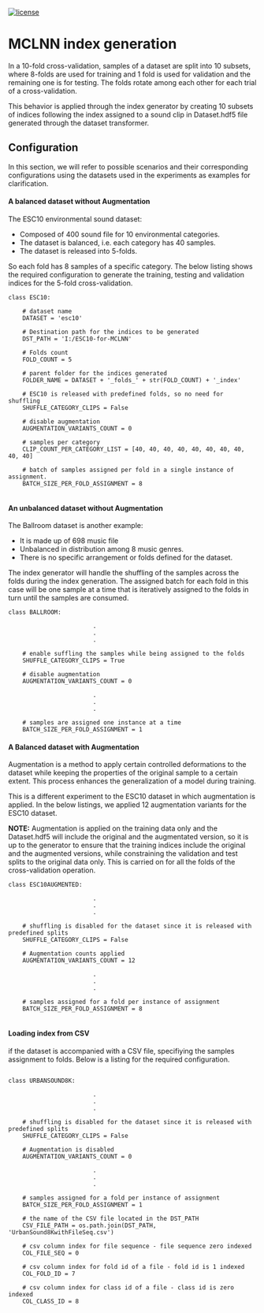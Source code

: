 

[![license](https://img.shields.io/github/license/mashape/apistatus.svg?maxAge=2592000)](https://github.com/fadymedhat/MCLNN/blob/master/LICENSE)

MCLNN index generation
========
In a 10-fold cross-validation, samples of a dataset are split into 10 subsets, where 8-folds are used for training and 1 fold 
is used for validation and the remaining one is for testing. The folds rotate among each other for each trial of a cross-validation.

This behavior is applied through the index generator by creating 10 subsets of indices following the index assigned to a sound 
clip in Dataset.hdf5 file generated through the dataset transformer. 


## Configuration 

In this section, we will refer to possible scenarios and their corresponding configurations using the datasets used in the experiments as examples for clarification.


#### A balanced dataset without Augmentation

The ESC10 environmental sound dataset:
 * Composed of 400 sound file for 10 environmental categories. 
 * The dataset is balanced, i.e. each category has 40 samples. 
 * The dataset is released into 5-folds. 

So each fold has 8 samples of a specific category. The below listing shows the required configuration to generate
 the training, testing and validation indices for the 5-fold cross-validation.


```
class ESC10:

    # dataset name
    DATASET = 'esc10'
    
    # Destination path for the indices to be generated
    DST_PATH = 'I:/ESC10-for-MCLNN'
    
    # Folds count
    FOLD_COUNT = 5
    
    # parent folder for the indices generated
    FOLDER_NAME = DATASET + '_folds_' + str(FOLD_COUNT) + '_index'
    
    # ESC10 is released with predefined folds, so no need for shuffling 
    SHUFFLE_CATEGORY_CLIPS = False
    
    # disable augmentation
    AUGMENTATION_VARIANTS_COUNT = 0
    
    # samples per category
    CLIP_COUNT_PER_CATEGORY_LIST = [40, 40, 40, 40, 40, 40, 40, 40, 40, 40]
    
    # batch of samples assigned per fold in a single instance of assignment. 
    BATCH_SIZE_PER_FOLD_ASSIGNMENT = 8
  
```


#### An unbalanced dataset without Augmentation
The Ballroom dataset is another example:
* It is made up of 698 music file 
* Unbalanced in distribution among 8 music genres. 
* There is no specific arrangement or folds defined for the dataset. 

The index generator will handle the shuffling of the samples across the folds during the index generation.
The assigned batch for each fold in this case will be one sample at a time that is iteratively assigned to the folds 
in turn until the samples are consumed.  

``` 	
class BALLROOM:

                        .
                        .
                        .                                                
      
    # enable suffling the samples while being assigned to the folds 
    SHUFFLE_CATEGORY_CLIPS = True
    
    # disable augmentation
    AUGMENTATION_VARIANTS_COUNT = 0
    
                        .
                        .
                        .                                                   
                        
    # samples are assigned one instance at a time
    BATCH_SIZE_PER_FOLD_ASSIGNMENT = 1

```


#### A Balanced dataset with Augmentation

Augmentation is a method to apply certain controlled deformations to the dataset while keeping the properties of the 
original sample to a certain extent. This process enhances the generalization of a model during training.  

This is a different experiment to the ESC10 dataset in which augmentation is applied. In the below listings, we applied 12 augmentation variants for the ESC10 dataset. 

__NOTE:__
 Augmentation is applied on the training data only and the Dataset.hdf5 will include the original and the augmentated
 version, so it is up to the generator to ensure that the training indices include the original and the augmented versions, 
 while constraining the validation and test splits to the original data only. This is carried on for all the folds of the 
 cross-validation operation.

```
class ESC10AUGMENTED:

                        .
                        .
                        .
    
    # shuffling is disabled for the dataset since it is released with predefined splits    
    SHUFFLE_CATEGORY_CLIPS = False
    
    # Augmentation counts applied
    AUGMENTATION_VARIANTS_COUNT = 12
    
                        .
                        .
                        .
    
    # samples assigned for a fold per instance of assignment 
    BATCH_SIZE_PER_FOLD_ASSIGNMENT = 8
    
```    
    
    
#### Loading index from CSV

if the dataset is accompanied with a CSV file, specifiying the samples assignment to folds. Below is a listing for the 
 required configuration.
 
 
```

class URBANSOUND8K:

                        .
                        .
                        .

    # shuffling is disabled for the dataset since it is released with predefined splits
    SHUFFLE_CATEGORY_CLIPS = False
    
    # Augmentation is disabled
    AUGMENTATION_VARIANTS_COUNT = 0

                        .
                        .
                        .

    # samples assigned for a fold per instance of assignment
    BATCH_SIZE_PER_FOLD_ASSIGNMENT = 1

    # the name of the CSV file located in the DST_PATH
    CSV_FILE_PATH = os.path.join(DST_PATH, 'UrbanSound8KwithFileSeq.csv')
    
    # csv column index for file sequence - file sequence zero indexed
    COL_FILE_SEQ = 0 
    
    # csv column index for fold id of a file - fold id is 1 indexed
    COL_FOLD_ID = 7 
    
    # csv column index for class id of a file - class id is zero indexed
    COL_CLASS_ID = 8
```